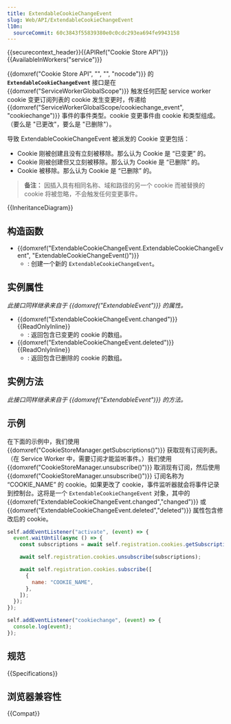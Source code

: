 ```yaml
---
title: ExtendableCookieChangeEvent
slug: Web/API/ExtendableCookieChangeEvent
l10n:
  sourceCommit: 60c3843f55839380e0c0cdc293ea694fe9943158
---
```


{{securecontext_header}}{{APIRef("Cookie Store API")}}{{AvailableInWorkers("service")}}

{{domxref("Cookie Store API", "", "", "nocode")}} 的 **`ExtendableCookieChangeEvent`** 接口是在 {{domxref("ServiceWorkerGlobalScope")}} 触发任何匹配 service worker cookie 变更订阅列表的 cookie 发生变更时，传递给 {{domxref("ServiceWorkerGlobalScope/cookiechange_event", "cookiechange")}} 事件的事件类型。cookie 变更事件由 cookie 和类型组成。（要么是 "已更改"，要么是 "已删除"）。

导致 ExtendableCookieChangeEvent 被派发的 Cookie 变更包括：

- Cookie 刚被创建且没有立刻被移除。那么认为 Cookie 是 “已变更” 的。
- Cookie 刚被创建但又立刻被移除。那么认为 Cookie 是 “已删除” 的。
- Cookie 被移除。那么认为 Cookie 是 “已删除” 的。

> **备注：** 因插入具有相同名称、域和路径的另一个 cookie 而被替换的 cookie 将被忽略，不会触发任何变更事件。

{{InheritanceDiagram}}

## 构造函数

- {{domxref("ExtendableCookieChangeEvent.ExtendableCookieChangeEvent", "ExtendableCookieChangeEvent()")}}
  - : 创建一个新的 `ExtendableCookieChangeEvent`。

## 实例属性

_此接口同样继承来自于 {{domxref("ExtendableEvent")}} 的属性。_

- {{domxref("ExtendableCookieChangeEvent.changed")}} {{ReadOnlyInline}}
  - : 返回包含已变更的 cookie 的数组。
- {{domxref("ExtendableCookieChangeEvent.deleted")}} {{ReadOnlyInline}}
  - : 返回包含已删除的 cookie 的数组。

## 实例方法

_此接口同样继承来自于 {{domxref("ExtendableEvent")}} 的方法。_

## 示例

在下面的示例中，我们使用 {{domxref("CookieStoreManager.getSubscriptions()")}} 获取现有订阅列表。（在 Service Worker 中，需要订阅才能监听事件。）我们使用 {{domxref("CookieStoreManager.unsubscribe()")}} 取消现有订阅，然后使用 {{domxref("CookieStoreManager.unsubscribe()")}} 订阅名称为 “COOKIE_NAME” 的 cookie。如果更改了 cookie，事件监听器就会将事件记录到控制台。这将是一个 `ExtendableCookieChangeEvent` 对象，其中的 {{domxref("ExtendableCookieChangeEvent.changed","changed")}} 或 {{domxref("ExtendableCookieChangeEvent.deleted","deleted")}} 属性包含修改后的 cookie。

```js
self.addEventListener("activate", (event) => {
  event.waitUntil(async () => {
    const subscriptions = await self.registration.cookies.getSubscriptions();

    await self.registration.cookies.unsubscribe(subscriptions);

    await self.registration.cookies.subscribe([
      {
        name: "COOKIE_NAME",
      },
    ]);
  });
});

self.addEventListener("cookiechange", (event) => {
  console.log(event);
});
```

## 规范

{{Specifications}}

## 浏览器兼容性

{{Compat}}
